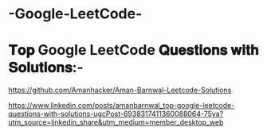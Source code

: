 # -Google-LeetCode-

# 𝐓𝐨𝐩 Google LeetCode 𝐐𝐮𝐞𝐬𝐭𝐢𝐨𝐧𝐬 𝐰𝐢𝐭𝐡 𝐒𝐨𝐥𝐮𝐭𝐢𝐨𝐧𝐬:-

https://github.com/Amanhacker/Aman-Barnwal-Leetcode-Solutions

https://www.linkedin.com/posts/amanbarnwal_top-google-leetcode-questions-with-solutions-ugcPost-6938317411360088064-75ya?utm_source=linkedin_share&utm_medium=member_desktop_web
